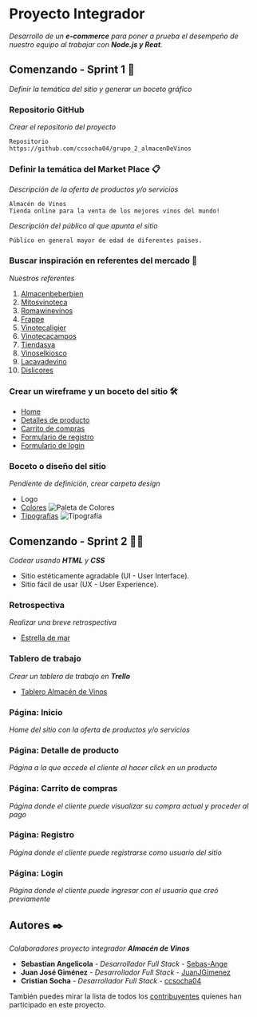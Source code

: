 # Proyecto Integrador

_Desarrollo de un **e-commerce** para poner a prueba el desempeño de nuestro equipo al trabajar con **Node.js y Reat**._

## Comenzando - Sprint 1 🚀

_Definir la temática del sitio y generar un boceto gráfico_


### Repositorio GitHub

_Crear el repositorio del proyecto_

```
Repositorio
https://github.com/ccsocha04/grupo_2_almacenDeVinos
```


### Definir la temática del Market Place 📋

_Descripción de la oferta de productos y/o servicios_

```
Almacén de Vinos
Tienda online para la venta de los mejores vinos del mundo!
```

_Descripción del público al que apunta el sitio_

```
Público en general mayor de edad de diferentes paises.
```


### Buscar inspiración en referentes del mercado 📌

_Nuestros referentes_

1. [Almacenbeberbien](https://almacenbeberbien.com/#)
2. [Mitosvinoteca](https://www.mitosvinoteca.com.ar/)
3. [Romawinevinos](https://www.romawinevinos.com.ar/)
4. [Frappe](https://frappe.com.ar/)
5. [Vinotecaligier](https://vinotecaligier.com/)
6. [Vinotecacampos](https://www.vinotecacampos.com.ar/)
7. [Tiendasya](https://www.tiendasya.com.co/licores/)
8. [Vinoselkiosco](https://www.vinoselkiosco.com/)
9. [Lacavadevino](https://www.lacavadevino.com/)
10. [Dislicores](https://www.dislicores.com/)


### Crear un wireframe y un boceto del sitio 🛠️

* [Home](https://github.com/ccsocha04/grupo_2_almacenDeVinos/blob/main/wireframes/home.pdf)
* [Detalles de producto](https://github.com/ccsocha04/grupo_2_almacenDeVinos/blob/main/wireframes/Detalle%20del%20producto.pdf)
* [Carrito de compras](https://github.com/ccsocha04/grupo_2_almacenDeVinos/blob/main/wireframes/carrito.pdf)
* [Formulario de registro](https://github.com/ccsocha04/grupo_2_almacenDeVinos/blob/main/wireframes/registro.pdf)
* [Formulario de login](https://github.com/ccsocha04/grupo_2_almacenDeVinos/blob/main/wireframes/log%20in.pdf)


### Boceto o diseño del sitio

_Pendiente de definición, crear carpeta design_

* Logo
* [Colores](https://coolors.co/palette/111111-2f2f2f-f6f6f6-ffcb74)
![Paleta de Colores](https://github.com/ccsocha04/grupo_2_almacenDeVinos/blob/main/public/img/colores.png)
* [Tipografías](https://fonts.google.com/share?selection.family=Roboto:wght@300)
![Tipografía](https://github.com/ccsocha04/grupo_2_almacenDeVinos/blob/main/public/img/tipografía.png)


## Comenzando - Sprint 2 🚀🚀

_Codear usando **HTML** y **CSS**_

* Sitio estéticamente agradable (UI - User Interface).
* Sitio fácil de usar (UX - User Experience).


### Retrospectiva

_Realizar una breve retrospectiva_

* [Estrella de mar](https://github.com/ccsocha04/grupo_2_almacenDeVinos/blob/main/retro.md)

### Tablero de trabajo

_Crear un tablero de trabajo en **Trello**_

* [Tablero Almacén de Vinos](https://trello.com/b/u69BLLET/primera-entrega)


### Página: Inicio

_Home del sitio con la oferta de productos y/o servicios_

### Página: Detalle de producto

_Página a la que accede el cliente al hacer click en un producto_

### Página: Carrito de compras

_Página donde el cliente puede visualizar su compra actual y proceder al pago_

### Página: Registro

_Página donde el cliente puede registrarse como usuario del sitio_
### Página: Login

_Página donde el cliente puede ingresar con el usuario que creó previamente_

## Autores ✒️

_Colaboradores proyecto integrador **Almacén de Vinos**_

* **Sebastian Angelicola** - *Desarrollador Full Stack* - [Sebas-Ange](https://github.com/Sebas-Ange)
* **Juan José Giménez** - *Desarrollador Full Stack* - [JuanJGimenez](https://github.com/JuanJGimenez)
* **Cristian Socha** - *Desarrollador Full Stack* - [ccsocha04](https://github.com/ccsocha04)

También puedes mirar la lista de todos los [contribuyentes](https://github.com/ccsocha04/grupo_2_almacenDeVinos/graphs/contributors) quíenes han participado en este proyecto. 



